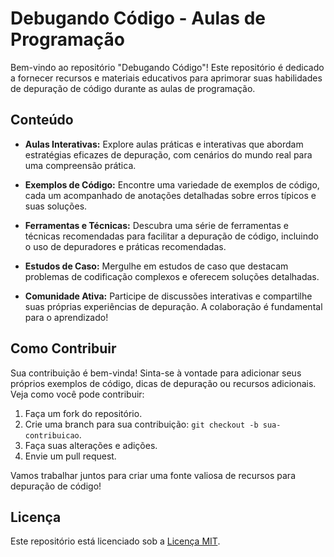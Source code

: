 # Debugando Código - Aulas de Programação

Bem-vindo ao repositório "Debugando Código"! Este repositório é dedicado a fornecer recursos e materiais educativos para aprimorar suas habilidades de depuração de código durante as aulas de programação.

## Conteúdo

- **Aulas Interativas:** Explore aulas práticas e interativas que abordam estratégias eficazes de depuração, com cenários do mundo real para uma compreensão prática.

- **Exemplos de Código:** Encontre uma variedade de exemplos de código, cada um acompanhado de anotações detalhadas sobre erros típicos e suas soluções.

- **Ferramentas e Técnicas:** Descubra uma série de ferramentas e técnicas recomendadas para facilitar a depuração de código, incluindo o uso de depuradores e práticas recomendadas.

- **Estudos de Caso:** Mergulhe em estudos de caso que destacam problemas de codificação complexos e oferecem soluções detalhadas.

- **Comunidade Ativa:** Participe de discussões interativas e compartilhe suas próprias experiências de depuração. A colaboração é fundamental para o aprendizado!

## Como Contribuir

Sua contribuição é bem-vinda! Sinta-se à vontade para adicionar seus próprios exemplos de código, dicas de depuração ou recursos adicionais. Veja como você pode contribuir:

1. Faça um fork do repositório.
2. Crie uma branch para sua contribuição: `git checkout -b sua-contribuicao`.
3. Faça suas alterações e adições.
4. Envie um pull request.

Vamos trabalhar juntos para criar uma fonte valiosa de recursos para depuração de código!

## Licença

Este repositório está licenciado sob a [Licença MIT](LICENSE).
